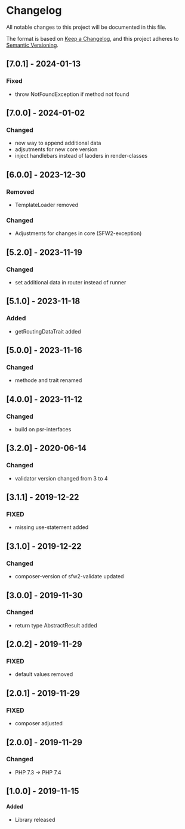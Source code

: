 # Changelog
All notable changes to this project will be documented in this file.

The format is based on [Keep a Changelog](https://keepachangelog.com/en/1.0.0/),
and this project adheres to [Semantic Versioning](https://semver.org/spec/v2.0.0.html).

## [7.0.1] - 2024-01-13
### Fixed 
- throw NotFoundException if method not found 

## [7.0.0] - 2024-01-02
### Changed 
- new way to append additional data
- adjsutments for new core version
- inject handlebars instead of laoders in render-classes

## [6.0.0] - 2023-12-30
### Removed
- TemplateLoader removed
### Changed
- Adjustments for changes in core (SFW2-exception)

## [5.2.0] - 2023-11-19
### Changed
- set additional data in router instead of runner

## [5.1.0] - 2023-11-18
### Added
- getRoutingDataTrait added

## [5.0.0] - 2023-11-16
### Changed
- methode and trait renamed

## [4.0.0] - 2023-11-12
### Changed
- build on psr-interfaces

## [3.2.0] - 2020-06-14
### Changed
- validator version changed from 3 to 4

## [3.1.1] - 2019-12-22
### FIXED
- missing use-statement added

## [3.1.0] - 2019-12-22
### Changed
- composer-version of sfw2-validate updated

## [3.0.0] - 2019-11-30
### Changed
- return type AbstractResult added

## [2.0.2] - 2019-11-29
### FIXED
- default values removed

## [2.0.1] - 2019-11-29
### FIXED
- composer adjusted

## [2.0.0] - 2019-11-29
### Changed
- PHP 7.3 -> PHP 7.4

## [1.0.0] - 2019-11-15
#### Added
- Library released